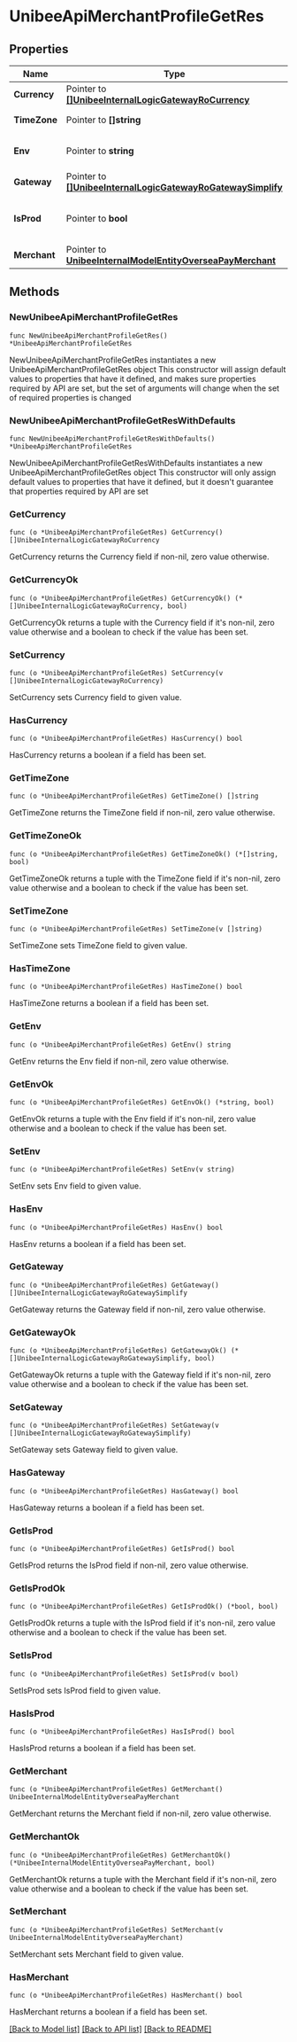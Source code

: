 # UnibeeApiMerchantProfileGetRes

## Properties

Name | Type | Description | Notes
------------ | ------------- | ------------- | -------------
**Currency** | Pointer to [**[]UnibeeInternalLogicGatewayRoCurrency**](UnibeeInternalLogicGatewayRoCurrency.md) | Currency List | [optional] 
**TimeZone** | Pointer to **[]string** | TimeZone List | [optional] 
**Env** | Pointer to **string** | System Env, em: daily|stage|local|prod | [optional] 
**Gateway** | Pointer to [**[]UnibeeInternalLogicGatewayRoGatewaySimplify**](UnibeeInternalLogicGatewayRoGatewaySimplify.md) | Gateway List | [optional] 
**IsProd** | Pointer to **bool** | Check System Env Is Prod, true|false | [optional] 
**Merchant** | Pointer to [**UnibeeInternalModelEntityOverseaPayMerchant**](UnibeeInternalModelEntityOverseaPayMerchant.md) |  | [optional] 

## Methods

### NewUnibeeApiMerchantProfileGetRes

`func NewUnibeeApiMerchantProfileGetRes() *UnibeeApiMerchantProfileGetRes`

NewUnibeeApiMerchantProfileGetRes instantiates a new UnibeeApiMerchantProfileGetRes object
This constructor will assign default values to properties that have it defined,
and makes sure properties required by API are set, but the set of arguments
will change when the set of required properties is changed

### NewUnibeeApiMerchantProfileGetResWithDefaults

`func NewUnibeeApiMerchantProfileGetResWithDefaults() *UnibeeApiMerchantProfileGetRes`

NewUnibeeApiMerchantProfileGetResWithDefaults instantiates a new UnibeeApiMerchantProfileGetRes object
This constructor will only assign default values to properties that have it defined,
but it doesn't guarantee that properties required by API are set

### GetCurrency

`func (o *UnibeeApiMerchantProfileGetRes) GetCurrency() []UnibeeInternalLogicGatewayRoCurrency`

GetCurrency returns the Currency field if non-nil, zero value otherwise.

### GetCurrencyOk

`func (o *UnibeeApiMerchantProfileGetRes) GetCurrencyOk() (*[]UnibeeInternalLogicGatewayRoCurrency, bool)`

GetCurrencyOk returns a tuple with the Currency field if it's non-nil, zero value otherwise
and a boolean to check if the value has been set.

### SetCurrency

`func (o *UnibeeApiMerchantProfileGetRes) SetCurrency(v []UnibeeInternalLogicGatewayRoCurrency)`

SetCurrency sets Currency field to given value.

### HasCurrency

`func (o *UnibeeApiMerchantProfileGetRes) HasCurrency() bool`

HasCurrency returns a boolean if a field has been set.

### GetTimeZone

`func (o *UnibeeApiMerchantProfileGetRes) GetTimeZone() []string`

GetTimeZone returns the TimeZone field if non-nil, zero value otherwise.

### GetTimeZoneOk

`func (o *UnibeeApiMerchantProfileGetRes) GetTimeZoneOk() (*[]string, bool)`

GetTimeZoneOk returns a tuple with the TimeZone field if it's non-nil, zero value otherwise
and a boolean to check if the value has been set.

### SetTimeZone

`func (o *UnibeeApiMerchantProfileGetRes) SetTimeZone(v []string)`

SetTimeZone sets TimeZone field to given value.

### HasTimeZone

`func (o *UnibeeApiMerchantProfileGetRes) HasTimeZone() bool`

HasTimeZone returns a boolean if a field has been set.

### GetEnv

`func (o *UnibeeApiMerchantProfileGetRes) GetEnv() string`

GetEnv returns the Env field if non-nil, zero value otherwise.

### GetEnvOk

`func (o *UnibeeApiMerchantProfileGetRes) GetEnvOk() (*string, bool)`

GetEnvOk returns a tuple with the Env field if it's non-nil, zero value otherwise
and a boolean to check if the value has been set.

### SetEnv

`func (o *UnibeeApiMerchantProfileGetRes) SetEnv(v string)`

SetEnv sets Env field to given value.

### HasEnv

`func (o *UnibeeApiMerchantProfileGetRes) HasEnv() bool`

HasEnv returns a boolean if a field has been set.

### GetGateway

`func (o *UnibeeApiMerchantProfileGetRes) GetGateway() []UnibeeInternalLogicGatewayRoGatewaySimplify`

GetGateway returns the Gateway field if non-nil, zero value otherwise.

### GetGatewayOk

`func (o *UnibeeApiMerchantProfileGetRes) GetGatewayOk() (*[]UnibeeInternalLogicGatewayRoGatewaySimplify, bool)`

GetGatewayOk returns a tuple with the Gateway field if it's non-nil, zero value otherwise
and a boolean to check if the value has been set.

### SetGateway

`func (o *UnibeeApiMerchantProfileGetRes) SetGateway(v []UnibeeInternalLogicGatewayRoGatewaySimplify)`

SetGateway sets Gateway field to given value.

### HasGateway

`func (o *UnibeeApiMerchantProfileGetRes) HasGateway() bool`

HasGateway returns a boolean if a field has been set.

### GetIsProd

`func (o *UnibeeApiMerchantProfileGetRes) GetIsProd() bool`

GetIsProd returns the IsProd field if non-nil, zero value otherwise.

### GetIsProdOk

`func (o *UnibeeApiMerchantProfileGetRes) GetIsProdOk() (*bool, bool)`

GetIsProdOk returns a tuple with the IsProd field if it's non-nil, zero value otherwise
and a boolean to check if the value has been set.

### SetIsProd

`func (o *UnibeeApiMerchantProfileGetRes) SetIsProd(v bool)`

SetIsProd sets IsProd field to given value.

### HasIsProd

`func (o *UnibeeApiMerchantProfileGetRes) HasIsProd() bool`

HasIsProd returns a boolean if a field has been set.

### GetMerchant

`func (o *UnibeeApiMerchantProfileGetRes) GetMerchant() UnibeeInternalModelEntityOverseaPayMerchant`

GetMerchant returns the Merchant field if non-nil, zero value otherwise.

### GetMerchantOk

`func (o *UnibeeApiMerchantProfileGetRes) GetMerchantOk() (*UnibeeInternalModelEntityOverseaPayMerchant, bool)`

GetMerchantOk returns a tuple with the Merchant field if it's non-nil, zero value otherwise
and a boolean to check if the value has been set.

### SetMerchant

`func (o *UnibeeApiMerchantProfileGetRes) SetMerchant(v UnibeeInternalModelEntityOverseaPayMerchant)`

SetMerchant sets Merchant field to given value.

### HasMerchant

`func (o *UnibeeApiMerchantProfileGetRes) HasMerchant() bool`

HasMerchant returns a boolean if a field has been set.


[[Back to Model list]](../README.md#documentation-for-models) [[Back to API list]](../README.md#documentation-for-api-endpoints) [[Back to README]](../README.md)


